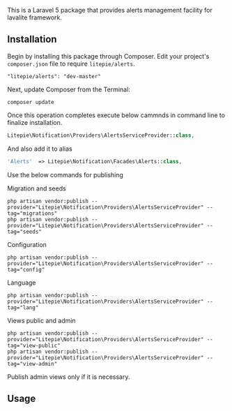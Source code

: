 This is a Laravel 5 package that provides alerts management facility for lavalite framework.

## Installation

Begin by installing this package through Composer. Edit your project's `composer.json` file to require `litepie/alerts`.

    "litepie/alerts": "dev-master"

Next, update Composer from the Terminal:

    composer update

Once this operation completes execute below cammnds in command line to finalize installation.

```php
Litepie\Notification\Providers\AlertsServiceProvider::class,

```

And also add it to alias

```php
'Alerts'  => Litepie\Notification\Facades\Alerts::class,
```

Use the below commands for publishing

Migration and seeds

    php artisan vendor:publish --provider="Litepie\Notification\Providers\AlertsServiceProvider" --tag="migrations"
    php artisan vendor:publish --provider="Litepie\Notification\Providers\AlertsServiceProvider" --tag="seeds"

Configuration

    php artisan vendor:publish --provider="Litepie\Notification\Providers\AlertsServiceProvider" --tag="config"

Language

    php artisan vendor:publish --provider="Litepie\Notification\Providers\AlertsServiceProvider" --tag="lang"

Views public and admin

    php artisan vendor:publish --provider="Litepie\Notification\Providers\AlertsServiceProvider" --tag="view-public"
    php artisan vendor:publish --provider="Litepie\Notification\Providers\AlertsServiceProvider" --tag="view-admin"

Publish admin views only if it is necessary.

## Usage


